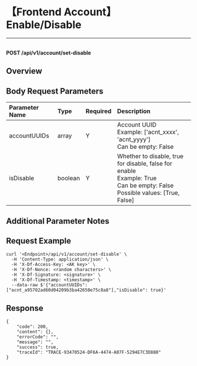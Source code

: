 # 【Frontend Account】Enable/Disable

---

<br />**POST /api/v1/account/set-disable**

## Overview




## Body Request Parameters

| Parameter Name        | Type     | Required   | Description              |
|:---------------------|:---------|:-----------|:-------------------------|
| accountUUIDs          | array    | Y          | Account UUID<br>Example: ['acnt_xxxx', 'acnt_yyyy'] <br>Can be empty: False <br> |
| isDisable             | boolean  | Y          | Whether to disable, true for disable, false for enable<br>Example: True <br>Can be empty: False <br>Possible values: [True, False] <br> |

## Additional Parameter Notes





## Request Example
```shell
curl '<Endpoint>/api/v1/account/set-disable' \
  -H 'Content-Type: application/json' \
  -H 'X-Df-Access-Key: <AK key>' \
  -H 'X-Df-Nonce: <random characters>' \
  -H 'X-Df-Signature: <signature>' \
  -H 'X-Df-Timestamp: <timestamp>' \
  --data-raw $'{"accountUUIDs": ["acnt_a95702ad60d04209b3ba42650e75c8a8"],"isDisable": true}'

```




## Response
```shell
{
    "code": 200,
    "content": {},
    "errorCode": "",
    "message": "",
    "success": true,
    "traceId": "TRACE-93470524-DF6A-4474-A07F-5294E7C3D880"
} 
```